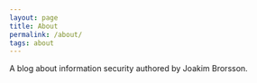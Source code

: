 ```yaml
---
layout: page
title: About 
permalink: /about/
tags: about
---
```


A blog about information security authored by Joakim Brorsson.
